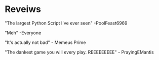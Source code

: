 # Reveiws 
"The largest Python Script I've ever seen" -PoolFeast6969      


"Meh" -Everyone


"It's actually not bad" - Memeus Prime 


"The dankest game you will every play. REEEEEEEEE" - PrayingEMantis
